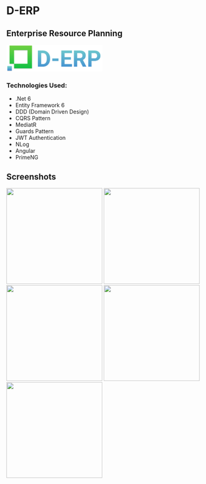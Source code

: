 # D-ERP

## Enterprise Resource Planning

<img src="https://raw.githubusercontent.com/NilavPatel/ERP-Sample/main/src/ERP.Web/src/assets/images/logo.png" height="70px" width="250px">

### Technologies Used:
- .Net 6
- Entity Framework 6
- DDD (Domain Driven Design)
- CQRS Pattern
- MediatR
- Guards Pattern
- JWT Authentication
- NLog
- Angular
- PrimeNG

## Screenshots

<img src="https://raw.githubusercontent.com/NilavPatel/ERP-Sample/main/src/doc/login.png" height="250px" width="250px">
<img src="https://raw.githubusercontent.com/NilavPatel/ERP-Sample/main/src/doc/dashboard.png" height="250px" width="250px">
<img src="https://raw.githubusercontent.com/NilavPatel/ERP-Sample/main/src/doc/menu.png" height="250px" width="250px">
<img src="https://raw.githubusercontent.com/NilavPatel/ERP-Sample/main/src/doc/employee-list.png" height="250px" width="250px">
<img src="https://raw.githubusercontent.com/NilavPatel/ERP-Sample/main/src/doc/employee-edit.png" height="250px" width="250px">

